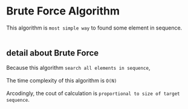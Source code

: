 # Brute Force Algorithm
This algorithm is `most simple way` to found some element in sequence. <br><br>

## detail about Brute Force
Because this algorithm `search all elements in sequence`, <br><br>
The time complexity of this algorithm is `O(N)` <br><br>
Arcodingly, the cout of calculation is `proportional to size of target sequence`.
